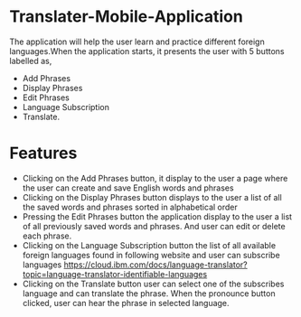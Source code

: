 # Translater-Mobile-Application
The application will help the user learn and practice different foreign languages.When the application starts, it presents the user with 5 buttons labelled as,

  - Add Phrases
  - Display Phrases
  - Edit Phrases
  - Language Subscription
  - Translate.

# Features

  - Clicking on the Add Phrases button, it display to the user a page where the user
    can create and save English words and phrases
  - Clicking on the Display Phrases button displays to the user a list of all the saved words
    and phrases sorted in alphabetical order
  - Pressing the Edit Phrases button the application display to the user a list of all
    previously saved words and phrases. And user can edit or delete each phrase.
  - Clicking on the Language Subscription button the list of all available foreign languages
    found in following website and user can subscribe languages
https://cloud.ibm.com/docs/language-translator?topic=language-translator-identifiable-languages
  - Clicking on the Translate button user can select one of the subscribes language and can translate the phrase. When the pronounce button clicked, user can hear the phrase in selected language.
